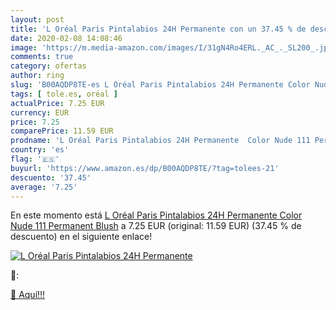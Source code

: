 ```yaml
---
layout: post
title: 'L Oréal Paris Pintalabios 24H Permanente con un 37.45 % de descuento'
date: 2020-02-08 14:08:46
image: 'https://m.media-amazon.com/images/I/31gN4Ro4ERL._AC_._SL200_.jpg'
comments: true
category: ofertas
author: ring
slug: 'B00AQDP8TE-es L Oréal Paris Pintalabios 24H Permanente Color Nude 111...'
tags: [ tole.es, oréal ]
actualPrice: 7.25 EUR
currency: EUR
price: 7.25
comparePrice: 11.59 EUR
prodname: 'L Oréal Paris Pintalabios 24H Permanente  Color Nude 111 Permanent Blush'
country: 'es'
flag: '🇪🇸'
buyurl: 'https://www.amazon.es/dp/B00AQDP8TE/?tag=tolees-21'
descuento: '37.45'
average: '7.25'
---
```


En este momento está [L Oréal Paris Pintalabios 24H Permanente  Color Nude 111 Permanent Blush](https://www.amazon.es/dp/B00AQDP8TE/?tag=tolees-21) a 7.25 EUR (original: 11.59 EUR) (37.45 %  de descuento) en el siguiente enlace!

[![L Oréal Paris Pintalabios 24H Permanente](https://m.media-amazon.com/images/I/31gN4Ro4ERL._AC_._SL200_.jpg)](https://www.amazon.es/dp/B00AQDP8TE/?tag=tolees-21)

🔎:


[🛒 Aquí!!!](https://www.amazon.es/dp/B00AQDP8TE/?tag=tolees-21)
